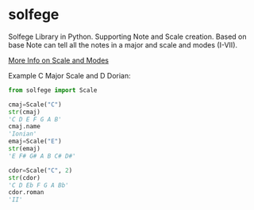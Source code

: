 # solfege
Solfege Library in Python. Supporting Note and Scale creation. Based on base Note can tell all the notes in a major and scale and modes (I-VII).

[More Info on Scale and Modes](https://en.wikipedia.org/wiki/Mode_(music))

Example C Major Scale and D Dorian:
```python
from solfege import Scale

cmaj=Scale("C")
str(cmaj)
'C D E F G A B'
cmaj.name
'Ionian'
emaj=Scale("E")
str(emaj)
'E F# G# A B C# D#'

cdor=Scale("C", 2)
str(cdor)
'C D Eb F G A Bb'
cdor.roman
'II'
```
